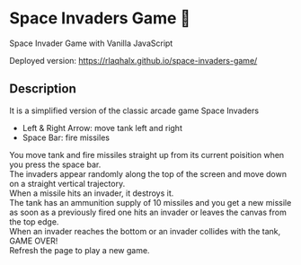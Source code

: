 # Space Invaders Game 🚀

Space Invader Game with Vanilla JavaScript

Deployed version: https://rlaqhalx.github.io/space-invaders-game/ 

## Description 

It is a simplified version of the classic arcade game Space Invaders 

- Left & Right Arrow: move tank left and right
- Space Bar: fire missiles 

You move tank and fire missiles straight up from its current poisition when you press the space bar. <br />
The invaders appear randomly along the top of the screen and move down on a straight vertical trajectory. <br />
When a missile hits an invader, it destroys it.<br />
The tank has an ammunition supply of 10 missiles and you get a new missile as soon as a previously fired one hits an invader or leaves the canvas from the top edge.<br />
When an invader reaches the bottom or an invader collides with the tank, GAME OVER!<br />
Refresh the page to play a new game.<br />

